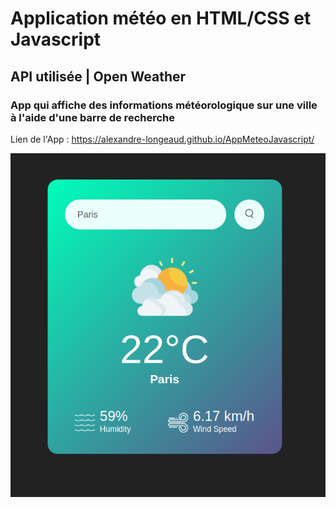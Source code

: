 # Application météo en HTML/CSS et Javascript

## API utilisée | Open Weather

### App qui affiche des informations météorologique sur une ville à l'aide d'une barre de recherche

Lien de l'App : https://alexandre-longeaud.github.io/AppMeteoJavascript/


![Alt text](weatherApp.PNG)